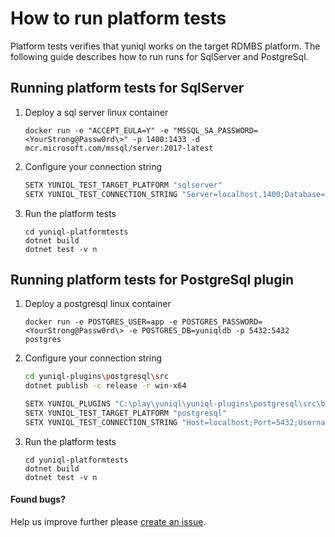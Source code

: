 ﻿# How to run platform tests

Platform tests verifies that yuniql works on the target RDMBS platform. The following guide describes how to run runs for SqlServer and PostgreSql.

## Running platform tests for SqlServer
1. Deploy a sql server linux container
	
	```console
	docker run -e "ACCEPT_EULA=Y" -e "MSSQL_SA_PASSWORD=<YourStrong@Passw0rd\>" -p 1400:1433 -d mcr.microsoft.com/mssql/server:2017-latest
	```

2. Configure your connection string

	```bash
	SETX YUNIQL_TEST_TARGET_PLATFORM "sqlserver"
	SETX YUNIQL_TEST_CONNECTION_STRING "Server=localhost,1400;Database=yuniqldb;User Id=SA;Password=<YourStrong@Passw0rd\>"
	```

3. Run the platform tests
	
	```console
	cd yuniql-platformtests
	dotnet build
	dotnet test -v n
	```

## Running platform tests for PostgreSql plugin

1. Deploy a postgresql linux container
	
	```console
	docker run -e POSTGRES_USER=app -e POSTGRES_PASSWORD=<YourStrong@Passw0rd\> -e POSTGRES_DB=yuniqldb -p 5432:5432 postgres
	```

2. Configure your connection string

	```bash
	cd yuniql-plugins\postgresql\src
	dotnet publish -c release -r win-x64

	SETX YUNIQL_PLUGINS "C:\play\yuniql\yuniql-plugins\postgresql\src\bin\Release\netcoreapp3.0\win-x64\publish"
	SETX YUNIQL_TEST_TARGET_PLATFORM "postgresql"
	SETX YUNIQL_TEST_CONNECTION_STRING "Host=localhost;Port=5432;Username=app;Password=<YourStrong@Passw0rd\>;Database=yuniqldb"
	```

3. Run the platform tests
	
	```console
	cd yuniql-platformtests
	dotnet build
	dotnet test -v n
	```

#### Found bugs?
Help us improve further please [create an issue](https://github.com/rdagumampan/yuniql/issues/new).